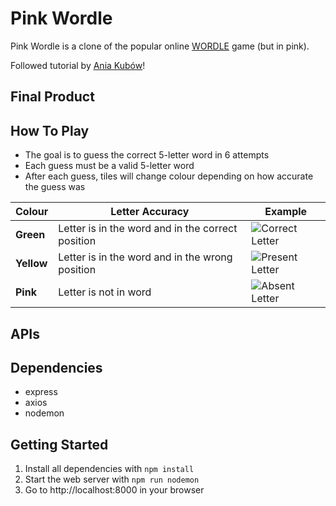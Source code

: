 # Pink Wordle

Pink Wordle is a clone of the popular online [WORDLE](https://www.nytimes.com/games/wordle/index.html) game (but in pink).

Followed tutorial by [Ania Kubów](https://www.youtube.com/watch?v=mpby4HiElek)!

## Final Product

## How To Play

- The goal is to guess the correct 5-letter word in 6 attempts
- Each guess must be a valid 5-letter word
- After each guess, tiles will change colour depending on how accurate the guess was

| Colour     | Letter Accuracy                                   | Example                                                                                         |
| ---------- | ------------------------------------------------- | ----------------------------------------------------------------------------------------------- |
| **Green**  | Letter is in the word and in the correct position | ![Correct Letter](https://github.com/Ruby-Zhuang/wordle-clone/blob/main/docs/green_letter.png)  |
| **Yellow** | Letter is in the word and in the wrong position   | ![Present Letter](https://github.com/Ruby-Zhuang/wordle-clone/blob/main/docs/yellow_letter.png) |
| **Pink**   | Letter is not in word                             | ![Absent Letter](https://github.com/Ruby-Zhuang/wordle-clone/blob/main/docs/pink_letter.png)    |

## APIs

## Dependencies

- express
- axios
- nodemon

## Getting Started

1. Install all dependencies with `npm install`
2. Start the web server with `npm run nodemon`
3. Go to http://localhost:8000 in your browser
